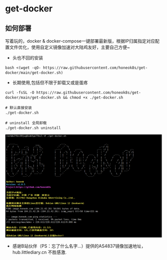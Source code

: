 # get-docker

## 如何部署
写着玩的，docker & docker-compose一键部署最新版，根据IP归属指定对应配置文件优化，使用自定义镜像加速对大陆鸡友好，主要自己方便~

- 头也不回的安装
```shell
bash <(wget -qO- https://raw.githubusercontent.com/honeok8s/get-docker/main/get-docker.sh)
```

- 长期使用,包括但不限于卸载又或是蛋疼
```shell
curl -fsSL -O https://raw.githubusercontent.com/honeok8s/get-docker/main/get-docker.sh && chmod +x ./get-docker.sh

# 默认直接安装
./get-docker.sh

# uninstall 全局卸载
./get-docker.sh uninstall
```
![getdocker](img/output.png)

- 感谢B站伙伴（PS：忘了什么名字...）提供的AS4837镜像加速地址，hub.littlediary.cn 不胜感激.